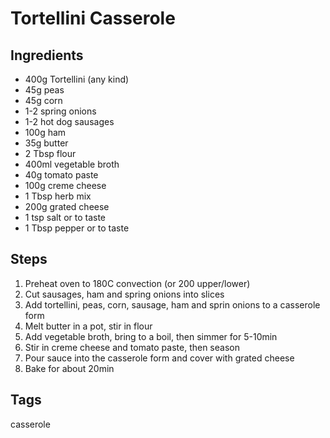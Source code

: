 # Tortellini Casserole

## Ingredients

* 400g Tortellini (any kind)
* 45g peas
* 45g corn
* 1-2 spring onions
* 1-2 hot dog sausages 
* 100g ham 
* 35g butter
* 2 Tbsp flour
* 400ml vegetable broth
* 40g tomato paste
* 100g creme cheese
* 1 Tbsp herb mix
* 200g grated cheese
* 1 tsp salt or to taste
* 1 Tbsp pepper or to taste

## Steps

1. Preheat oven to 180C convection (or 200 upper/lower)<F23>
2. Cut sausages, ham and spring onions into slices
3. Add tortellini, peas, corn, sausage, ham and sprin onions to a casserole form
4. Melt butter in a pot, stir in flour
5. Add vegetable broth, bring to a boil, then simmer for 5-10min
6. Stir in creme cheese and tomato paste, then season
7. Pour sauce into the casserole form and cover with grated cheese
8. Bake for about 20min


## Tags
casserole
